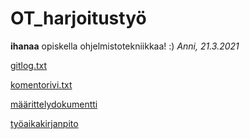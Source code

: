 # OT_harjoitustyö
**ihanaa** opiskella ohjelmistotekniikkaa! :)
*Anni, 21.3.2021*

[gitlog.txt](https://github.com/anniliisal/ot-harjoitustyo/blob/master/laskarit/viikko1/gitlog.txt)


[komentorivi.txt](https://github.com/anniliisal/ot-harjoitustyo/blob/master/laskarit/viikko1/komentorivi.txt)

[määrittelydokumentti](https://github.com/anniliisal/ot-harjoitustyo/blob/master/dokumentaatio/vaativuusmäärittely)

[työaikakirjanpito](https://github.com/anniliisal/ot-harjoitustyo/blob/master/dokumentaatio/tuntikirjanpito)





